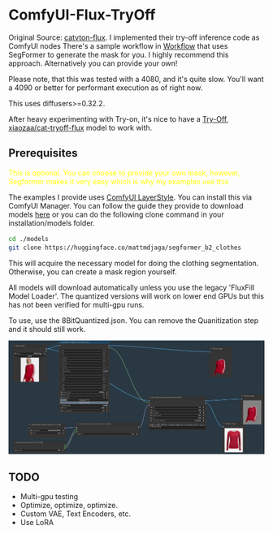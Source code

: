 # ComfyUI-Flux-TryOff

Original Source: [catvton-flux](https://github.com/nftblackmagic/catvton-flux). I implemented their try-off inference code as ComfyUI nodes
There's a sample workflow in [Workflow](https://github.com/asutermo/ComfyUI-Flux-TryOff/tree/main/workflow) that uses SegFormer to generate the mask for you. I highly recommend this approach. Alternatively you can provide your own!

Please note, that this was tested with a 4080, and it's quite slow. You'll want a 4090 or better for performant execution as of right now.

This uses diffusers>=0.32.2.

After heavy experimenting with Try-on, it's nice to have a [Try-Off, xiaozaa/cat-tryoff-flux](https://huggingface.co/xiaozaa/cat-tryoff-flux) model to work with.

## Prerequisites

<span style="color:yellow;">This is optional. You can choose to provide your own mask, however, Segformer makes it very easy which is why my examples use this</span>

The examples I provide uses [ComfyUI LayerStyle](https://github.com/chflame163/ComfyUI_LayerStyle). You can install this via ComfyUI Manager.
You can follow the guide they provide to download models [here](https://github.com/chflame163/ComfyUI_LayerStyle?tab=readme-ov-file) or you can do the following clone command in your installation/models folder.

```sh
cd ./models
git clone https://huggingface.co/mattmdjaga/segformer_b2_clothes
```

This will acquire the necessary model for doing the clothing segmentation. Otherwise, you can create a mask region yourself.

All models will download automatically unless you use the legacy 'FluxFill Model Loader'. The quantized versions will work on lower end GPUs but this has not been verified for multi-gpu runs.

To use, use the 8BitQuantized.json. You can remove the Quanitization step and it should still work.

![Quantized Sample](./quantized_sample_4bit.png)

## TODO

- Multi-gpu testing
- Optimize, optimize, optimize.
- Custom VAE, Text Encoders, etc.
- Use LoRA
